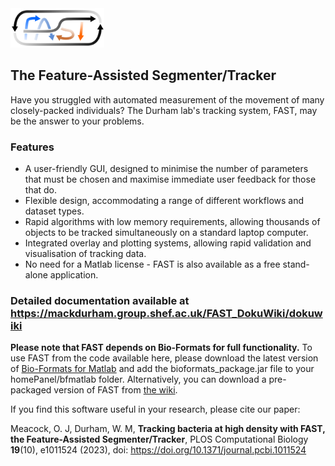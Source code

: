 <img src="https://raw.githubusercontent.com/Pseudomoaner/FAST/master/Imagery/TextLogoLarge.png" alt="FAST" width="150"/>

## The Feature-Assisted Segmenter/Tracker

Have you struggled with automated measurement of the movement of many closely-packed individuals? The Durham lab's tracking system, FAST, may be the answer to your problems.

### Features

* A user-friendly GUI, designed to minimise the number of parameters that must be chosen and maximise immediate user feedback for those that do.
* Flexible design, accommodating a range of different workflows and dataset types.
* Rapid algorithms with low memory requirements, allowing thousands of objects to be tracked simultaneously on a standard laptop computer.
* Integrated overlay and plotting systems, allowing rapid validation and visualisation of tracking data.
* No need for a Matlab license - FAST is also available as a free stand-alone application.

### Detailed documentation available at https://mackdurham.group.shef.ac.uk/FAST_DokuWiki/dokuwiki

**Please note that FAST depends on Bio-Formats for full functionality.** To use FAST from the code available here, please download the latest version of [Bio-Formats for Matlab](https://www.openmicroscopy.org/bio-formats/downloads/) and add the bioformats_package.jar file to your homePanel/bfmatlab folder. Alternatively, you can download a pre-packaged version of FAST from [the wiki](https://mackdurham.group.shef.ac.uk/FAST_DokuWiki/dokuwiki/doku.php?id=setup:installation).

If you find this software useful in your research, please cite our paper:

Meacock, O. J, Durham, W. M, **Tracking bacteria at high density with FAST, the Feature-Assisted Segmenter/Tracker**, PLOS Computational Biology **19**(10), e1011524 (2023), doi: https://doi.org/10.1371/journal.pcbi.1011524 
